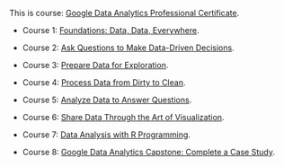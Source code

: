 This is course: [Google Data Analytics Professional Certificate](https://www.coursera.org/professional-certificates/google-data-analytics).

- Course 1: [Foundations: Data, Data, Everywhere](https://www.coursera.org/learn/foundations-data?specialization=google-data-analytics).

- Course 2: [Ask Questions to Make Data-Driven Decisions](https://www.coursera.org/learn/ask-questions-make-decisions?specialization=google-data-analytics).

- Course 3: [Prepare Data for Exploration](https://www.coursera.org/learn/data-preparation?specialization=google-data-analytics).

- Course 4: [Process Data from Dirty to Clean](https://www.coursera.org/learn/process-data?specialization=google-data-analytics).

- Course 5: [Analyze Data to Answer Questions](https://www.coursera.org/learn/analyze-data?specialization=google-data-analytics).

- Course 6: [Share Data Through the Art of Visualization](https://www.coursera.org/learn/visualize-data?specialization=google-data-analytics).

- Course 7: [Data Analysis with R Programming](https://www.coursera.org/learn/data-analysis-r?specialization=google-data-analytics).

- Course 8: [Google Data Analytics Capstone: Complete a Case Study](https://www.coursera.org/learn/google-data-analytics-capstone?specialization=google-data-analytics).
